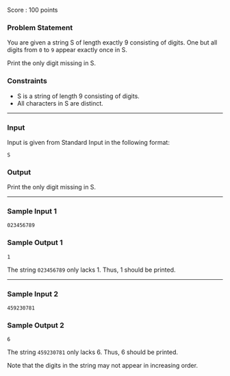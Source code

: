 Score : 100 points

### Problem Statement

You are given a string S of length exactly 9 consisting of digits.
One but all digits from `0` to `9` appear exactly once in S.

Print the only digit missing in S.

### Constraints

* S is a string of length 9 consisting of digits.
* All characters in S are distinct.

---

### Input

Input is given from Standard Input in the following format:

```
S
```

### Output

Print the only digit missing in S.

---

### Sample Input 1

```
023456789
```

### Sample Output 1

```
1
```

The string `023456789` only lacks 1.
Thus, 1 should be printed.

---

### Sample Input 2

```
459230781
```

### Sample Output 2

```
6
```

The string `459230781` only lacks 6.
Thus, 6 should be printed.

Note that the digits in the string may not appear in increasing order.